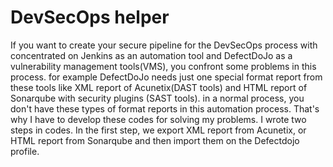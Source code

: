 # DevSecOps helper
If you want to create your secure pipeline for the DevSecOps process with concentrated on Jenkins as an automation tool and DefectDoJo as a vulnerability management tools(VMS), you confront some problems in this process. for example DefectDoJo needs just one special format report from these tools like XML report of Acunetix(DAST tools) and HTML report of Sonarqube with security plugins (SAST tools). in a normal process, you don't have these types of format reports in this automation process. That's why I have to develop these codes for solving my problems. I wrote two steps in codes. In the first step, we export XML report from Acunetix, or HTML report from Sonarqube and then import them on the Defectdojo profile.
